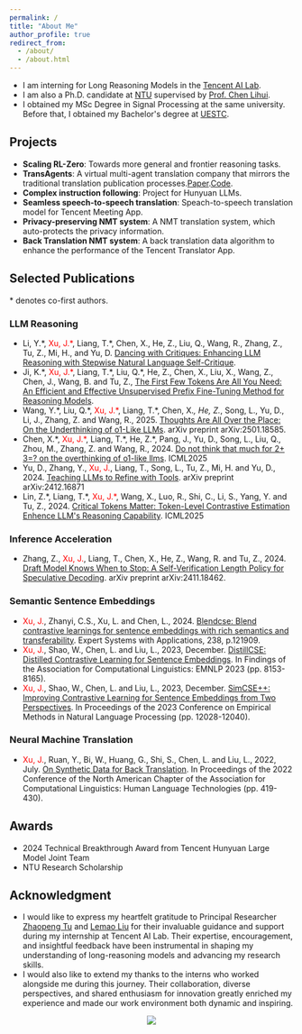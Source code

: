 ```yaml
---
permalink: /
title: "About Me"
author_profile: true
redirect_from: 
  - /about/
  - /about.html
---
```



* I am interning for Long Reasoning Models in the [Tencent AI Lab](https://ailab.tencent.com/ailab/zh/index). 
* I am also a Ph.D. candidate at [NTU](https://www.ntu.edu.sg/) supervised by [Prof. Chen Lihui](https://scholar.google.com/citations?user=XqNeXssAAAAJ&hl=en).
* I obtained my MSc Degree in Signal Processing at the same university. Before that, I obtained my Bachelor's degree at [UESTC](https://en.uestc.edu.cn/).

Projects
---
- **Scaling RL-Zero**: Towards more general and frontier reasoning tasks.
- **TransAgents**: A virtual multi-agent translation company that mirrors the traditional translation publication processes.[Paper](https://aclanthology.org/2024.emnlp-demo.14/).[Code](https://github.com/minghao-wu/transagents).
- **Complex instruction following**: Project for Hunyuan LLMs.
- **Seamless speech-to-speech translation**: Speach-to-speech translation model for Tencent Meeting App.
- **Privacy-preserving NMT system**: A NMT translation system, which auto-protects the privacy information.
- **Back Translation NMT system**: A back translation data algorithm to enhance the performance of the Tencent Translator App.


Selected Publications
---
\* denotes co-first authors.
### LLM Reasoning
* Li, Y.\*, <span style="color:red">Xu, J.\*</span>, Liang, T.\*, Chen, X., He, Z., Liu, Q., Wang, R., Zhang, Z., Tu, Z., Mi, H., and Yu, D. [Dancing with Critiques: Enhancing LLM Reasoning with Stepwise Natural Language Self-Critique](http://dx.doi.org/10.13140/RG.2.2.27912.33289).
* Ji, K.\*, <span style="color:red">Xu, J.\*</span>, Liang, T.\*, Liu, Q.\*, He, Z., Chen, X., Liu, X., Wang, Z., Chen, J., Wang, B. and Tu, Z., [The First Few Tokens Are All You Need: An Efficient and Effective Unsupervised Prefix Fine-Tuning Method for Reasoning Models](http://dx.doi.org/10.13140/RG.2.2.33772.07043). 
* Wang, Y.\*, Liu, Q.\*, <span style="color:red">Xu, J.\*</span>, Liang, T.\*, Chen, X.*, He, Z.*, Song, L., Yu, D., Li, J., Zhang, Z. and Wang, R., 2025. [Thoughts Are All Over the Place: On the Underthinking of o1-Like LLMs](https://arxiv.org/abs/2501.18585). arXiv preprint arXiv:2501.18585.  
* Chen, X.\*, <span style="color:red">Xu, J.\*</span>, Liang, T.\*, He, Z.\*, Pang, J., Yu, D., Song, L., Liu, Q., Zhou, M., Zhang, Z. and Wang, R., 2024. [Do not think that much for 2+ 3=? on the overthinking of o1-like llms](https://arxiv.org/abs/2412.21187). ICML2025
* Yu, D., Zhang, Y., <span style="color:red">Xu, J.</span>, Liang, T., Song, L., Tu, Z., Mi, H. and Yu, D., 2024. [Teaching LLMs to Refine with Tools](https://arxiv.org/abs/2412.16871). arXiv preprint arXiv:2412.16871  
* Lin, Z.\*, Liang, T.\*, <span style="color:red">Xu, J.\*</span>, Wang, X., Luo, R., Shi, C., Li, S., Yang, Y. and Tu, Z., 2024. [Critical Tokens Matter: Token-Level Contrastive Estimation Enhence LLM's Reasoning Capability](https://arxiv.org/abs/2411.19943). ICML2025

### Inference Acceleration
* Zhang, Z., <span style="color:red">Xu, J.</span>, Liang, T., Chen, X., He, Z., Wang, R. and Tu, Z., 2024. [Draft Model Knows When to Stop: A Self-Verification Length Policy for Speculative Decoding](https://arxiv.org/abs/2411.18462). arXiv preprint arXiv:2411.18462.  


### Semantic Sentence Embeddings
* <span style="color:red">Xu, J.</span>, Zhanyi, C.S., Xu, L. and Chen, L., 2024. [Blendcse: Blend contrastive learnings for sentence embeddings with rich semantics and transferability](https://www.sciencedirect.com/science/article/abs/pii/S0957417423024119). Expert Systems with Applications, 238, p.121909.  
* <span style="color:red">Xu, J.</span>, Shao, W., Chen, L. and Liu, L., 2023, December. [DistillCSE: Distilled Contrastive Learning for Sentence Embeddings](https://aclanthology.org/2023.findings-emnlp.547/). In Findings of the Association for Computational Linguistics: EMNLP 2023 (pp. 8153-8165).  
* <span style="color:red">Xu, J.</span>, Shao, W., Chen, L. and Liu, L., 2023, December. [SimCSE++: Improving Contrastive Learning for Sentence Embeddings from Two Perspectives](https://aclanthology.org/2023.emnlp-main.737/). In Proceedings of the 2023 Conference on Empirical Methods in Natural Language Processing (pp. 12028-12040).  


### Neural Machine Translation
* <span style="color:red">Xu, J.</span>, Ruan, Y., Bi, W., Huang, G., Shi, S., Chen, L. and Liu, L., 2022, July. [On Synthetic Data for Back Translation](https://aclanthology.org/2022.naacl-main.32/). In Proceedings of the 2022 Conference of the North American Chapter of the Association for Computational Linguistics: Human Language Technologies (pp. 419-430).



Awards
---
* 2024 Technical Breakthrough Award from Tencent Hunyuan Large Model Joint Team
* NTU Research Scholarship


Acknowledgment
---
- I would like to express my heartfelt gratitude to Principal Researcher [Zhaopeng Tu](https://tuzhaopeng.github.io/) and [Lemao Liu](https://lemaoliu.github.io/) for their invaluable guidance and support during my internship at Tencent AI Lab. Their expertise, encouragement, and insightful feedback have been instrumental in shaping my understanding of long-reasoning models and advancing my research skills.  
- I would also like to extend my thanks to the interns who worked alongside me during this journey. Their collaboration, diverse perspectives, and shared enthusiasm for innovation greatly enriched my experience and made our work environment both dynamic and inspiring.

<div style="display: flex; justify-content: center; align-items: center;">
  <a href="https://mapmyvisitors.com/web/1byac" title="Visit tracker">
    <img src="https://mapmyvisitors.com/map.png?d=LOcnqrZfCnctscm__hrpxb47aA9TF9wgOBIzfhgJnPg&cl=ffffff" />
  </a>
</div>
